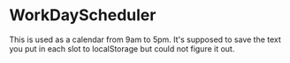 # WorkDayScheduler

This is used as a calendar from 9am to 5pm. It's supposed to save the text you put in each slot to localStorage but could not figure it out.
